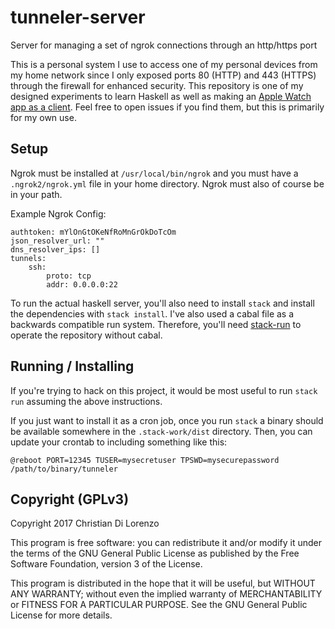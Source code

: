 # tunneler-server
Server for managing a set of ngrok connections through an http/https port

This is a personal system I use to access one of my personal devices from my home network since I only exposed ports 80 (HTTP) and 443 (HTTPS) through the firewall for enhanced security. This repository is one of my designed experiments to learn Haskell as well as making an [Apple Watch app as a client](https://github.com/rcdilorenzo/tunneler-client). Feel free to open issues if you find them, but this is primarily for my own use.

## Setup

Ngrok must be installed at `/usr/local/bin/ngrok` and you must have a `.ngrok2/ngrok.yml` file in your home directory. Ngrok must also of course be in your path.

Example Ngrok Config:

```
authtoken: mYlOnGtOKeNfRoMnGrOkDoTcOm
json_resolver_url: ""
dns_resolver_ips: []
tunnels:
    ssh:
        proto: tcp
        addr: 0.0.0.0:22
```

To run the actual haskell server, you'll also need to install `stack` and install the dependencies with `stack install`. I've also used a cabal file as a backwards compatible run system. Therefore, you'll need [stack-run](https://hackage.haskell.org/package/stack-run) to operate the repository without cabal.

## Running / Installing

If you're trying to hack on this project, it would be most useful to run `stack run` assuming the above instructions.

If you just want to install it as a cron job, once you run `stack` a binary should be available somewhere in the `.stack-work/dist` directory. Then, you can update your crontab to including something like this:

```
@reboot PORT=12345 TUSER=mysecretuser TPSWD=mysecurepassword /path/to/binary/tunneler
```

## Copyright (GPLv3)

Copyright 2017 Christian Di Lorenzo

This program is free software: you can redistribute it and/or modify
it under the terms of the GNU General Public License as published by
the Free Software Foundation, version 3 of the License.

This program is distributed in the hope that it will be useful,
but WITHOUT ANY WARRANTY; without even the implied warranty of
MERCHANTABILITY or FITNESS FOR A PARTICULAR PURPOSE.  See the
GNU General Public License for more details.
